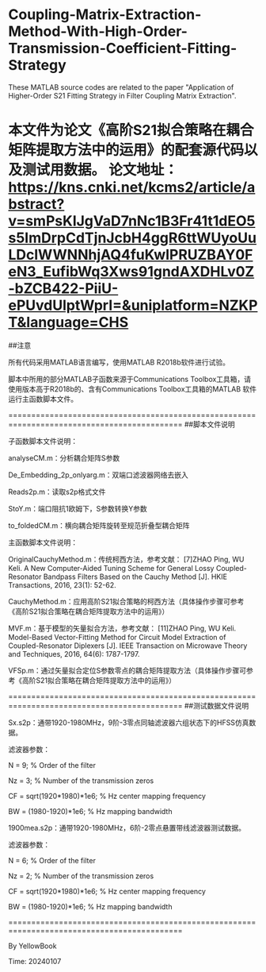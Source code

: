 # Coupling-Matrix-Extraction-Method-With-High-Order-Transmission-Coefficient-Fitting-Strategy
These MATLAB source codes are related to the paper "Application of Higher-Order S21 Fitting Strategy in Filter Coupling Matrix Extraction".

本文件为论文《高阶S21拟合策略在耦合矩阵提取方法中的运用》的配套源代码以及测试用数据。
论文地址：https://kns.cnki.net/kcms2/article/abstract?v=smPsKIJgVaD7nNc1B3Fr41t1dEO5s5ImDrpCdTjnJcbH4ggR6ttWUyoUuLDclWWNNhjAQ4fuKwIPRUZBAY0FeN3_EufibWq3Xws91gndAXDHLv0Z-bZCB422-PiiU-ePUvdUlptWprI=&uniplatform=NZKPT&language=CHS
============================================================================================
##注意

所有代码采用MATLAB语言编写，使用MATLAB R2018b软件进行试验。

脚本中所用的部分MATLAB子函数来源于Communications Toolbox工具箱，请使用版本高于R2018b的、含有Communications Toolbox工具箱的MATLAB 软件运行主函数脚本文件。

============================================================================================
##脚本文件说明

子函数脚本文件说明：

analyseCM.m：分析耦合矩阵S参数

De_Embedding_2p_onlyarg.m：双端口滤波器网络去嵌入

Reads2p.m：读取s2p格式文件

StoY.m：端口阻抗1欧姆下，S参数转换Y参数

to_foldedCM.m：横向耦合矩阵旋转至规范折叠型耦合矩阵

主函数脚本文件说明：

OriginalCauchyMethod.m：传统柯西方法，参考文献：
[7]ZHAO Ping, WU Keli. A New Computer-Aided Tuning Scheme for General Lossy Coupled-Resonator Bandpass Filters Based on the Cauchy Method [J]. HKIE Transactions, 2016, 23(1): 52-62.

CauchyMethod.m：应用高阶S21拟合策略的柯西方法（具体操作步骤可参考《高阶S21拟合策略在耦合矩阵提取方法中的运用》）

MVF.m：基于模型的矢量拟合方法，参考文献：
[11]ZHAO Ping, WU Keli. Model-Based Vector-Fitting Method for Circuit Model Extraction of Coupled-Resonator Diplexers [J]. IEEE Transaction on Microwave Theory and Techniques, 2016, 64(6): 1787-1797.

VFSp.m：通过矢量拟合定位S参数零点的耦合矩阵提取方法（具体操作步骤可参考《高阶S21拟合策略在耦合矩阵提取方法中的运用》）

============================================================================================
##测试数据文件说明

Sx.s2p：通带1920-1980MHz，9阶-3零点同轴滤波器六组状态下的HFSS仿真数据。

滤波器参数：

N = 9; % Order of the filter

Nz = 3; % Number of the transmission zeros

CF = sqrt(1920*1980)*1e6; % Hz center mapping frequency

BW = (1980-1920)*1e6; % Hz mapping bandwidth

1900mea.s2p：通带1920-1980MHz，6阶-2零点悬置带线滤波器测试数据。

滤波器参数：

N = 6; % Order of the filter

Nz = 2; % Number of the transmission zeros 

CF = sqrt(1920*1980)*1e6; % Hz center mapping frequency

BW = (1980-1920)*1e6; % Hz mapping bandwidth

============================================================================================

By YellowBook

Time: 20240107
